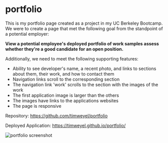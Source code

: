 # portfolio

This is my portfolio page created as a project in my UC Berkeley Bootcamp. We were to create a page that met the following goal from the standpoint of a potential employer:

**View a potential employee's deployed portfolio of work samples assess whether they're a good candidate for an open position.**

Additionally, we need to meet the following supporting features:
- Ability to see developer's name, a recent photo, and links to sections about them, their work, and how to contact them
- Navigation links scroll to the corresponding section
- The navigation link 'work' scrolls to the section with the images of the work
- The first application image is larger than the others
- The images have links to the applications websites
- The page is responsive

Repository: https://github.com/timweyel/portfolio

Deployed Application: https://timweyel.github.io/portfolio/

![portfolio screenshot](https://user-images.githubusercontent.com/11637772/107867199-c4d7e900-6e2d-11eb-894a-fddc7753d6c3.png)
